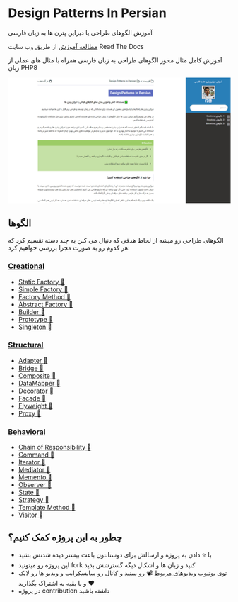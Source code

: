 # Design Patterns In Persian

آموزش الگوهای طراحی یا دیزاین پترن ها به زبان فارسی

[مطالعه آموزش](https://design-patterns-in-persian.readthedocs.io/en/latest/) از طریق وب سایت Read The Docs

آموزش کامل مثال محور الگوهای طراحی به زبان فارسی همراه با مثال های عملی از زبان PHP8

![](docs.jpg)

## الگوها

الگوهای طراحی رو میشه از لحاظ هدفی که دنبال می کنن به چند دسته تقسیم کرد که هر کدوم رو به صورت مجزا بررسی خواهیم کرد:

### [Creational](https://design-patterns-in-persian.readthedocs.io/en/latest/Creational/README.html)

* [Static Factory 📑](https://design-patterns-in-persian.readthedocs.io/en/latest/Creational/StaticFactory/README.html)
* [Simple Factory 📑](https://design-patterns-in-persian.readthedocs.io/en/latest/Creational/SimpleFactory/README.html)
* [Factory Method 📑](https://design-patterns-in-persian.readthedocs.io/en/latest/Creational/FactoryMethod/README.html)
* [Abstract Factory 📑](https://design-patterns-in-persian.readthedocs.io/en/latest/Creational/AbstractFactory/README.html)
* [Builder 📑](https://design-patterns-in-persian.readthedocs.io/en/latest/Creational/Builder/README.html)
* [Prototype 📑](https://design-patterns-in-persian.readthedocs.io/en/latest/Creational/Prototype/README.html)
* [Singleton 📑](https://design-patterns-in-persian.readthedocs.io/en/latest/Creational/Singleton/README.html)

### [Structural](https://design-patterns-in-persian.readthedocs.io/en/latest/Structural/README.html)

* [Adapter 📑](https://design-patterns-in-persian.readthedocs.io/en/latest/Structural/Adapter/README.html)
* [Bridge 📑](https://design-patterns-in-persian.readthedocs.io/en/latest/Structural/Bridge/README.html)
* [Composite 📑](https://design-patterns-in-persian.readthedocs.io/en/latest/Structural/Composite/README.html)
* [DataMapper 📑](https://design-patterns-in-persian.readthedocs.io/en/latest/Structural/DataMapper/README.html)
* [Decorator 📑](https://design-patterns-in-persian.readthedocs.io/en/latest/Structural/Decorator/README.html)
* [Facade 📑](https://design-patterns-in-persian.readthedocs.io/en/latest/Structural/Facade/README.html)
* [Flyweight 📑](https://design-patterns-in-persian.readthedocs.io/en/latest/Structural/Flyweight/README.html)
* [Proxy 📑](https://design-patterns-in-persian.readthedocs.io/en/latest/Structural/Proxy/README.html)

### [Behavioral](https://design-patterns-in-persian.readthedocs.io/en/latest/Behavioral/README.html)

* [Chain of Responsibility 📑](https://design-patterns-in-persian.readthedocs.io/en/latest/Behavioral/ChainOfResponsibility/README.html)
* [Command 📑](https://design-patterns-in-persian.readthedocs.io/en/latest/Behavioral/Command/README.html)
* [Iterator 📑](https://design-patterns-in-persian.readthedocs.io/en/latest/Behavioral/Iterator/README.html)
* [Mediator 📑](https://design-patterns-in-persian.readthedocs.io/en/latest/Behavioral/Mediator/README.html)
* [Memento 📑](https://design-patterns-in-persian.readthedocs.io/en/latest/Behavioral/Memento/README.html)
* [Observer 📑](https://design-patterns-in-persian.readthedocs.io/en/latest/Behavioral/Observer/README.html)
* [State 📑](https://design-patterns-in-persian.readthedocs.io/en/latest/Behavioral/State/README.html)
* [Strategy 📑](https://design-patterns-in-persian.readthedocs.io/en/latest/Behavioral/Strategy/README.html)
* [Template Method 📑](https://design-patterns-in-persian.readthedocs.io/en/latest/Behavioral/TemplateMethod/README.html)
* [Visitor 📑](https://design-patterns-in-persian.readthedocs.io/en/latest/Behavioral/Visitor/README.html)

## چطور به این پروژه کمک کنیم؟ 

- با ⭐ دادن به پروژه و ارسالش برای دوستانتون باعث بیشتر دیده شدنش بشید
- این پروژه رو میتونید fork کنید و زبان ها و اشکال دیگه گسترشش بدید
- توی یوتیوب [ویدیوهای مربوط](https://www.youtube.com/playlist?list=PLwQhn2KOvsfVku8Dh8adeQj6s1qNIk42v) 📽 رو ببینید 
  و کانال رو سابسکرایب و ویدیو ها رو لایک ♥ و با بقیه به اشتراک بگذارید
- در پروژه contribution داشته باشید
